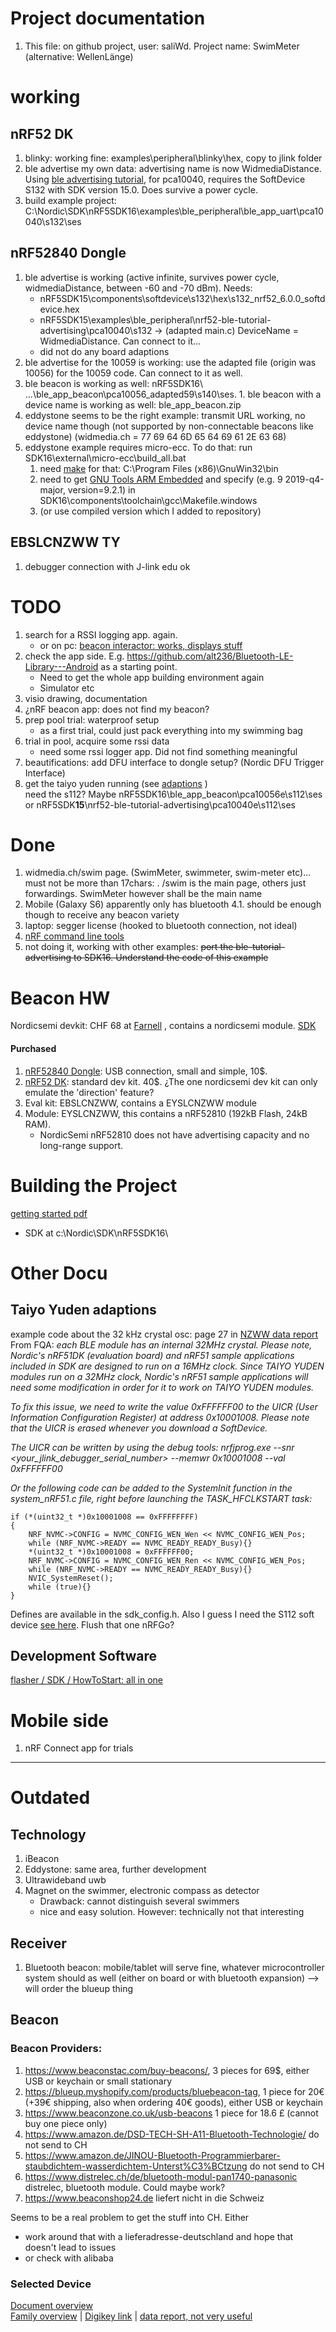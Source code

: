 # Project documentation
1. This file: on github project, user: saliWd. Project name: SwimMeter (alternative: WellenLänge)

# working
## nRF52 DK
1. blinky: working fine: examples\peripheral\blinky\hex, copy to jlink folder
1. ble advertise my own data: advertising name is now WidmediaDistance. Using [ble advertising tutorial](https://devzone.nordicsemi.com/nordic/short-range-guides/b/bluetooth-low-energy/posts/ble-advertising-a-beginners-tutorial), for pca10040, requires the SoftDevice S132 with SDK version 15.0. Does survive a power cycle.
1. build example project: C:\Nordic\SDK\nRF5SDK16\examples\ble_peripheral\ble_app_uart\pca10040\s132\ses

## nRF52840 Dongle
1. ble advertise is working (active infinite, survives power cycle, widmediaDistance, between -60 and -70 dBm). Needs:
   * nRF5SDK15\components\softdevice\s132\hex\s132_nrf52_6.0.0_softdevice.hex 
   * nRF5SDK15\examples\ble_peripheral\nrf52-ble-tutorial-advertising\pca10040\s132 -> (adapted main.c) DeviceName = WidmediaDistance. Can connect to it...
   * did not do any board adaptions
1. ble advertise for the 10059 is working: use the adapted file (origin was 10056) for the 10059 code. Can connect to it as well.
1. ble beacon is working as well: nRF5SDK16\ ...\ble_app_beacon\pca10056_adapted59\s140\ses. 1. ble beacon with a device name is working as well: ble_app_beacon.zip
1. eddystone seems to be the right example: transmit URL working, no device name though (not supported by non-connectable beacons like eddystone) (widmedia.ch = 77 69 64 6D 65 64 69 61 2E 63 68)
1. eddystone example requires micro-ecc. To do that: run SDK16\external\micro-ecc\build_all.bat
   1. need [make](https://sourceforge.net/projects/gnuwin32/) for that: C:\Program Files (x86)\GnuWin32\bin
   1. need to get [GNU Tools ARM Embedded](https://developer.arm.com/tools-and-software/open-source-software/developer-tools/gnu-toolchain/gnu-rm/downloads) and specify (e.g. 9 2019-q4-major, version=9.2.1) in SDK16\components\toolchain\gcc\Makefile.windows
   1. (or use compiled version which I added to repository)
## EBSLCNZWW TY
1. debugger connection with J-link edu ok

# TODO
1. search for a RSSI logging app. again.
   * or on pc: [beacon interactor: works, displays stuff](https://www.andreasjakl.com/bluetooth-beacon-interactor-2-for-windows-10/)
1. check the app side. E.g. https://github.com/alt236/Bluetooth-LE-Library---Android as a starting point. 
   * Need to get the whole app building environment again
   * Simulator etc
1. visio drawing, documentation
1. ¿nRF beacon app: does not find my beacon?
1. prep pool trial: waterproof setup
   * as a first trial, could just pack everything into my swimming bag
1. trial in pool, acquire some rssi data
   * need some rssi logger app. Did not find something meaningful
1. beautifications: add DFU interface to dongle setup? (Nordic DFU Trigger Interface)
1. get the taiyo yuden running (see [adaptions](#Taiyo-Yuden-adaptions) )   
   need the s112? Maybe nRF5SDK16\ble_app_beacon\pca10056e\s112\ses or nRF5SDK**15**\nrf52-ble-tutorial-advertising\pca10040e\s112\ses

# Done
1. widmedia.ch/swim page. (SwimMeter, swimmeter, swim-meter etc)... must not be more than 17chars: . /swim is the main page, others just forwardings. SwimMeter however shall be the main name
1. Mobile (Galaxy S6) apparently only has bluetooth 4.1. should be enough though to receive any beacon variety 
1. laptop: segger license (hooked to bluetooth connection, not ideal)
1. [nRF command line tools](https://www.nordicsemi.com/Software-and-Tools/Development-Tools/nRF-Command-Line-Tools/Download#infotabs)
1. not doing it, working with other examples: ~~port the ble-tutorial-advertising to SDK16. Understand the code of this example~~

# Beacon HW
Nordicsemi devkit: CHF 68 at [Farnell](https://ch.farnell.com/nordic-semiconductor/nrf52840-dk/dev-kit-bluetooth-low-energy-soc/dp/2842321?ost=NRF52840-DK&ddkey=https%3Ade-CH%2FElement14_Switzerland%2Fsearch) , contains a nordicsemi module. [SDK](https://infocenter.nordicsemi.com/topic/com.nordic.infocenter.sdk5.v15.3.0/nrf52810_user_guide.html)

#### Purchased
1. [nRF52840 Dongle](https://www.nordicsemi.com/Software-and-Tools/Development-Kits/nRF52840-Dongle): USB connection, small and simple, 10$.
1. [nRF52 DK](https://www.nordicsemi.com/Software-and-Tools/Development-Kits/nRF52-DK): standard dev kit. 40$. ¿The one nordicsemi dev kit can only emulate the 'direction' feature?
1. Eval kit: EBSLCNZWW, contains a EYSLCNZWW module
1. Module: EYSLCNZWW, this contains a nRF52810 (192kB Flash, 24kB RAM). 
   - NordicSemi nRF52810 does not have advertising capacity and no long-range support.

# Building the Project
[getting started pdf](https://infocenter.nordicsemi.com/pdf/getting_started_ses.pdf)
* SDK at c:\Nordic\SDK\nRF5SDK16\

# Other Docu
 <!--- ## Nordicsemi Code --->

## Taiyo Yuden adaptions
example code about the 32 kHz crystal osc: page 27 in [NZWW data report](https://www.yuden.co.jp/wireless_module/document/datareport2/en/TY_BLE_EYSLSNZWW_DataReport_V1_0_20190227E.pdf)
From FQA: _each BLE module has an internal 32MHz crystal. Please note, Nordic's nRF51DK (evaluation board) and nRF51 sample applications included in SDK are designed to run on a 16MHz clock. Since TAIYO YUDEN modules run on a 32MHz clock, Nordic's nRF51 sample applications will need some modification in order for it to work on TAIYO YUDEN modules._

_To fix this issue, we need to write the value 0xFFFFFF00 to the UICR (User Information Configuration Register) at address 0x10001008. Please note that the UICR is erased whenever you download a SoftDevice._ 
 
_The UICR can be written by using the debug tools:
nrfjprog.exe --snr <your_jlink_debugger_serial_number> --memwr 0x10001008 --val 0xFFFFFF00_ 
 
_Or the following code can be added to the SystemInit function in the system_nRF51.c file, right 
before launching the TASK_HFCLKSTART task:_

```
if (*(uint32_t *)0x10001008 == 0xFFFFFFFF)  
{ 
    NRF_NVMC->CONFIG = NVMC_CONFIG_WEN_Wen << NVMC_CONFIG_WEN_Pos;  
    while (NRF_NVMC->READY == NVMC_READY_READY_Busy){}  
    *(uint32_t *)0x10001008 = 0xFFFFFF00;  
    NRF_NVMC->CONFIG = NVMC_CONFIG_WEN_Ren << NVMC_CONFIG_WEN_Pos;  
    while (NRF_NVMC->READY == NVMC_READY_READY_Busy){}   
    NVIC_SystemReset();  
    while (true){}  
}  
```
Defines are available in the sdk_config.h. Also I guess I need the S112 soft device [see here](https://devzone.nordicsemi.com/f/nordic-q-a/39981/nrf52810-taiyo-yuden-eyslcnzww-problem-with-nrfgo-studio). Flush that one nRFGo?

## Development Software 
[flasher / SDK / HowToStart: all in one](https://www.nordicsemi.com/Software-and-Tools/Development-Tools/nRF-Connect-for-desktop/Download#infotabs)


# Mobile side
1. nRF Connect app for trials


---
# Outdated
## Technology
1. iBeacon
1. Eddystone: same area, further development
1. Ultrawideband uwb
1. Magnet on the swimmer, electronic compass as detector
   - Drawback: cannot distinguish several swimmers
   - nice and easy solution. However: technically not that interesting

## Receiver
1. Bluetooth beacon: mobile/tablet will serve fine, whatever microcontroller system should as well (either on board or with bluetooth expansion)
--> will order the blueup thing

## Beacon

### Beacon Providers:
1. https://www.beaconstac.com/buy-beacons/, 3 pieces for 69$, either USB or keychain or small stationary
1. https://blueup.myshopify.com/products/bluebeacon-tag, 1 piece for 20€ (+39€ shipping, also when ordering 40€ goods), either USB or keychain
1. https://www.beaconzone.co.uk/usb-beacons 1 piece for 18.6 £ (cannot buy one piece only)
1. https://www.amazon.de/DSD-TECH-SH-A11-Bluetooth-Technologie/ do not send to CH
1. https://www.amazon.de/JINOU-Bluetooth-Programmierbarer-staubdichtem-wasserdichtem-Unterst%C3%BCtzung do not send to CH
1. https://www.distrelec.ch/de/bluetooth-modul-pan1740-panasonic distrelec, bluetooth module. Could maybe work?
1. https://www.beaconshop24.de liefert nicht in die Schweiz

Seems to be a real problem to get the stuff into CH. Either 
- work around that with a lieferadresse-deutschland and hope that doesn't lead to issues 
- or check with alibaba

### Selected Device
[Document overview](https://www.yuden.co.jp/or/product/category/module/EYSLCNZWW.html)   
[Family overview](https://www.yuden.co.jp/wireless_module/document/overview/TY_BLE_Overview_V1_8_20180530.pdf) | 
[Digikey link](https://www.digikey.ch/products/de?keywords=EBSLCNZWW) | 
[data report, not very useful](https://www.yuden.co.jp/wireless_module/document/datareport2/en/TY_BLE_EYSLCNZWW_DataReport_V1_0_20180530E.pdf)
